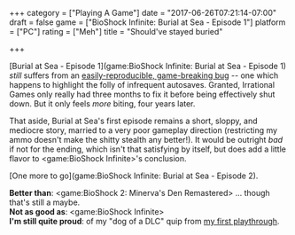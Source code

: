 +++
category = ["Playing A Game"]
date = "2017-06-26T07:21:14-07:00"
draft = false
game = ["BioShock Infinite: Burial at Sea - Episode 1"]
platform = ["PC"]
rating = ["Meh"]
title = "Should've stayed buried"

+++

[Burial at Sea - Episode 1](game:BioShock Infinite: Burial at Sea - Episode 1) <i>still</i> suffers from an <a href="https://steamcommunity.com/app/8870/discussions/0/666826069103430379/">easily-reproducible, game-breaking bug</a> -- one which happens to highlight the folly of infrequent autosaves.  Granted, Irrational Games only really had three months to fix it before being effectively shut down.  But it only feels <i>more</i> biting, four years later.

That aside, Burial at Sea's first episode remains a short, sloppy, and mediocre story, married to a very poor gameplay direction (restricting my ammo doesn't make the shitty stealth any better!).  It would be outright <i>bad</i> if not for the ending, which isn't that satisfying by itself, but does add a little flavor to <game:BioShock Infinite>'s conclusion.

[One more to go](game:BioShock Infinite: Burial at Sea - Episode 2).

<b>Better than</b>: <game:BioShock 2: Minerva's Den Remastered> ... though that's still a maybe.  
<b>Not as good as</b>: <game:BioShock Infinite>  
<b>I'm still quite proud</b>: of my "dog of a DLC" quip from [my first playthrough]($SiteBaseURL$2013/11/13/mr-bubbles-noooooo/).
